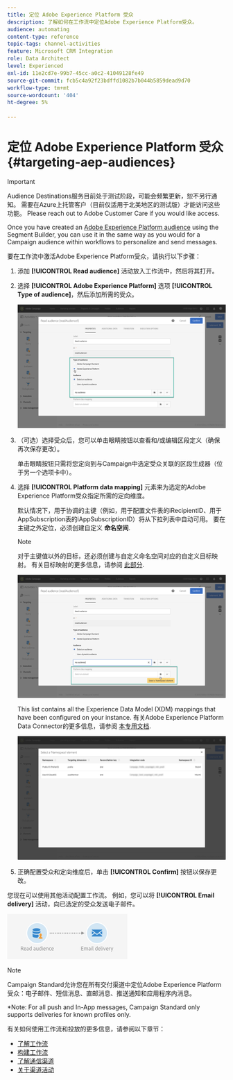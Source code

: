 ```yaml
---
title: 定位 Adobe Experience Platform 受众
description: 了解如何在工作流中定位Adobe Experience Platform受众。
audience: automating
content-type: reference
topic-tags: channel-activities
feature: Microsoft CRM Integration
role: Data Architect
level: Experienced
exl-id: 11e2cd7e-99b7-45cc-a0c2-41049128fe49
source-git-commit: fcb5c4a92f23bdffd1082b7b044b5859dead9d70
workflow-type: tm+mt
source-wordcount: '404'
ht-degree: 5%

---
```


# 定位 Adobe Experience Platform 受众 {#targeting-aep-audiences}

>[!IMPORTANT]
>
>Audience Destinations服务目前处于测试阶段，可能会频繁更新，恕不另行通知。 需要在Azure上托管客户（目前仅适用于北美地区的测试版）才能访问这些功能。 Please reach out to Adobe Customer Care if you would like access.

Once you have created an [Adobe Experience Platform audience](../../integrating/using/aep-about-audience-destinations-service.md) using the Segment Builder, you can use it in the same way as you would for a Campaign audience within workflows to personalize and send messages.

要在工作流中激活Adobe Experience Platform受众，请执行以下步骤：

1. 添加 **[!UICONTROL Read audience]** 活动放入工作流中，然后将其打开。

1. 选择 **[!UICONTROL Adobe Experience Platform]** 选项 **[!UICONTROL Type of audience]**，然后添加所需的受众。

   ![](assets/aep_wkf_readaudience.png)

1. （可选）选择受众后，您可以单击眼睛按钮以查看和/或编辑区段定义（确保再次保存更改）。

   单击眼睛按钮只需将您定向到与Campaign中选定受众关联的区段生成器（位于另一个选项卡中）。

1. 选择 **[!UICONTROL Platform data mapping]** 元素来为选定的Adobe Experience Platform受众指定所需的定向维度。

   默认情况下，用于协调的主键（例如，用于配置文件表的iRecipientID、用于AppSubscription表的iAppSubscriptionID）将从下拉列表中自动可用。 要在主键之外定位，必须创建自定义 **命名空间**.

   >[!NOTE]
   >
   >对于主键值以外的目标，还必须创建与自定义命名空间对应的自定义目标映射。 有关目标映射的更多信息，请参阅 [此部分](../../administration/using/target-mappings-in-campaign.md).

   ![](assets/aep_wkf_readaudience_namespace.png)

   This list contains all the Experience Data Model (XDM) mappings that have been configured on your instance. 有关Adobe Experience Platform Data Connector的更多信息，请参阅 [本专用文档](../../integrating/using/aep-about-data-connector.md).

   ![](assets/aep_wkf_readaudience_namespace2.png)

1. 正确配置受众和定向维度后，单击 **[!UICONTROL Confirm]** 按钮以保存更改。

您现在可以使用其他活动配置工作流。 例如，您可以将 **[!UICONTROL Email delivery]** 活动，向已选定的受众发送电子邮件。

![](assets/aep_wkf_email.png)

>[!NOTE]
>
>Campaign Standard允许您在所有交付渠道中定位Adobe Experience Platform受众：电子邮件、短信消息、直邮消息、推送通知和应用程序内消息。
>
>*Note: For all push and In-App messages, Campaign Standard only supports deliveries for known profiles only.

有关如何使用工作流和投放的更多信息，请参阅以下章节：

* [了解工作流](../../automating/using/get-started-workflows.md)
* [构建工作流](../../automating/using/building-a-workflow.md)
* [了解通信渠道](../../channels/using/get-started-communication-channels.md)
* [关于渠道活动](../../automating/using/about-channel-activities.md)
